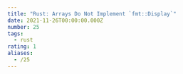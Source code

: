 ```yaml
---
title: "Rust: Arrays Do Not Implement `fmt::Display`"
date: 2021-11-26T00:00:00.000Z
number: 25
tags:
  - rust
rating: 1
aliases:
  - /25
---
```



